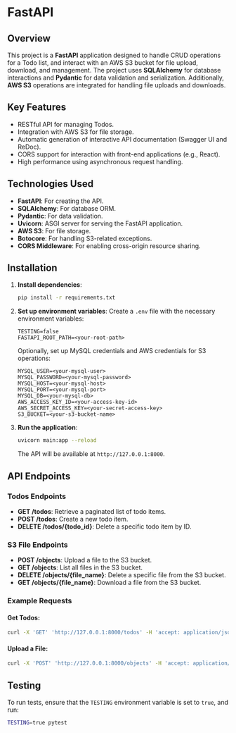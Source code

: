 # FastAPI

## Overview

This project is a **FastAPI** application designed to handle CRUD operations for a Todo list, and interact with an AWS S3 bucket for file upload, download, and management. The project uses **SQLAlchemy** for database interactions and **Pydantic** for data validation and serialization. Additionally, **AWS S3** operations are integrated for handling file uploads and downloads.

## Key Features

- RESTful API for managing Todos.
- Integration with AWS S3 for file storage.
- Automatic generation of interactive API documentation (Swagger UI and ReDoc).
- CORS support for interaction with front-end applications (e.g., React).
- High performance using asynchronous request handling.

## Technologies Used

- **FastAPI**: For creating the API.
- **SQLAlchemy**: For database ORM.
- **Pydantic**: For data validation.
- **Uvicorn**: ASGI server for serving the FastAPI application.
- **AWS S3**: For file storage.
- **Botocore**: For handling S3-related exceptions.
- **CORS Middleware**: For enabling cross-origin resource sharing.

## Installation

1. **Install dependencies**:

   ```bash
   pip install -r requirements.txt
   ```

2. **Set up environment variables**:
   Create a `.env` file with the necessary environment variables:

   ```
   TESTING=false
   FASTAPI_ROOT_PATH=<your-root-path>
   ```

   Optionally, set up MySQL credentials and AWS credentials for S3 operations:

   ```
   MYSQL_USER=<your-mysql-user>
   MYSQL_PASSWORD=<your-mysql-password>
   MYSQL_HOST=<your-mysql-host>
   MYSQL_PORT=<your-mysql-port>
   MYSQL_DB=<your-mysql-db>
   AWS_ACCESS_KEY_ID=<your-access-key-id>
   AWS_SECRET_ACCESS_KEY=<your-secret-access-key>
   S3_BUCKET=<your-s3-bucket-name>
   ```

3. **Run the application**:

   ```bash
   uvicorn main:app --reload
   ```

   The API will be available at `http://127.0.0.1:8000`.

## API Endpoints

### Todos Endpoints

- **GET /todos**: Retrieve a paginated list of todo items.
- **POST /todos**: Create a new todo item.
- **DELETE /todos/{todo_id}**: Delete a specific todo item by ID.

### S3 File Endpoints

- **POST /objects**: Upload a file to the S3 bucket.
- **GET /objects**: List all files in the S3 bucket.
- **DELETE /objects/{file_name}**: Delete a specific file from the S3 bucket.
- **GET /objects/{file_name}**: Download a file from the S3 bucket.

### Example Requests

#### Get Todos:
```bash
curl -X 'GET' 'http://127.0.0.1:8000/todos' -H 'accept: application/json'
```

#### Upload a File:
```bash
curl -X 'POST' 'http://127.0.0.1:8000/objects' -H 'accept: application/json' -F 'file=@/path/to/your/file'
```

## Testing

To run tests, ensure that the `TESTING` environment variable is set to `true`, and run:

```bash
TESTING=true pytest
```
